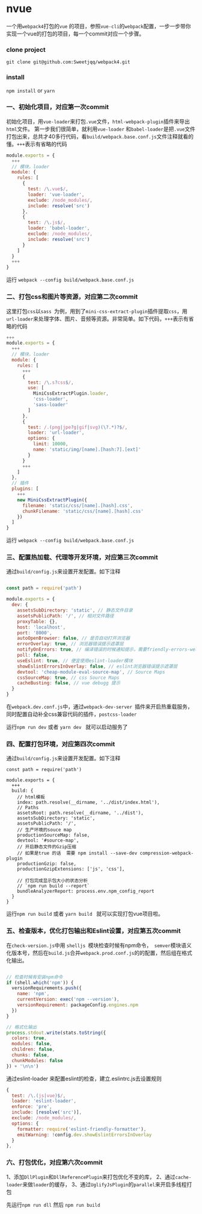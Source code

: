 # nvue
一个用`webpack4`打包的`vue` 的项目，参照`vue-cli`的`webpack`配置，一步一步带你实现一个vue的打包的项目，每一个commit对应一个步骤。


### clone project

`git clone git@github.com:Sweetjqq/webpack4.git`

### install

`npm install` or `yarn`


### 一、初始化项目，对应第一次commit


初始化项目，用`vue-loader`来打包`.vue`文件，`html-webpack-plugin`插件来导出`html`文件。
第一步我们很简单，就利用`vue-loader` 和` babel-loader `是把`.vue`文件打包出来，总共才40多行代码，看`build/webpack.base.conf.js`文件注释就看的懂。`+++`表示有省略的代码

````javascript
module.exports = {
  +++
  // 模块，loader
  module: {
    rules: [
      {
        test: /\.vue$/,
        loader: 'vue-loader',
        exclude: /node_modules/,
        include: resolve('src')
      },
      {
        test: /\.js$/,
        loader: 'babel-loader',
        exclude: /node_modules/,
        include: resolve('src')
      }
    ]
  }
  +++
}

````

运行 `webpack --config build/webpack.base.conf.js`


### 二、打包css和图片等资源，对应第二次commit

这里打包`css`以`sass `为例，用到了`mini-css-extract-plugin`插件提取`css`，用`url-loader`来处理字体、图片、音频等资源。非常简单。如下代码，`+++`表示有省略的代码

````javascript
+++
module.exports = {
  +++
  // 模块，loader
  module: {
    rules: [
      +++
      {
        test: /\.s?css$/,
        use: [
          MiniCssExtractPlugin.loader,
          'css-loader',
          'sass-loader'
        ]
      },
      {
        test: /.(png|jpe?g|gif|svg)(\?.*)?$/,
        loader: 'url-loader',
        options: {
          limit: 10000,
          name: 'static/img/[name].[hash:7].[ext]'
        }
      }
      +++
    ]
  },
  // 插件
  plugins: [
    +++
    new MiniCssExtractPlugin({
      filename: 'static/css/[name].[hash].css',
      chunkFilename: 'static/css/[name].[hash].css'
    })
  ]
}

````

运行 `webpack --config build/webpack.base.conf.js`

### 三、配置热加载、代理等开发环境，对应第三次commit

通过`build/config.js`来设置开发配置。如下注释

````javascript

const path = require('path')

module.exports = {
  dev: {
    assetsSubDirectory: 'static', // 静态文件目录
    assetsPublicPath: '/', // 相对文件路径
    proxyTable: {},
    host: 'localhost',
    port: '8000',
    autoOpenBrowser: false, // 是否自动打开浏览器
    errorOverlay: true, // 浏览器错误提示遮罩层
    notifyOnErrors: true, // 编译错误的时候通知提示，需要friendly-errors-webpack-plugin 配合
    poll: false,
    useEslint: true, // 便宜使用eslint-loader模块
    showEslintErrorsInOverlay: false, // eslint浏览器错误提示遮罩层
    devtool: 'cheap-module-eval-source-map', // Source Maps
    cssSourceMap: true, // css Source Maps
    cacheBusting: false, // vue debugg 提示
  }
}

````

在`webpack.dev.conf.js`中，通过`webpack-dev-server `插件来开启热重载服务，同时配置自动补全css兼容代码的插件，`postcss-loader`

运行`npm run dev` 或者 `yarn dev ` 就可以启动服务了

### 四、配置打包环境，对应第四次commit

通过`build/config.js`来设置开发配置。如下注释

````
const path = require('path')

module.exports = {
  +++
  build: {
    // html模板
    index: path.resolve(__dirname, '../dist/index.html'),
    // Paths
    assetsRoot: path.resolve(__dirname, '../dist'),
    assetsSubDirectory: 'static',
    assetsPublicPath: '/',
    // 生产环境的souce map
    productionSourceMap: false,
    devtool: '#source-map',
    // 开启静态文件的Gzip压缩
    // 如果是true 的话  需要 npm install --save-dev compression-webpack-plugin
    productionGzip: false,
    productionGzipExtensions: ['js', 'css'],

    // 打包完成显示包大小的状态分析
    // `npm run build --report`
    bundleAnalyzerReport: process.env.npm_config_report
  }
}

````
运行`npm run build` 或者 `yarn build ` 就可以实现打包vue项目啦。

### 五、检查版本，优化打包输出和Eslint设置，对应第五次commit

在`check-version.js`中用 `shelljs `模块检查时候有npm命令，` semver`模块语义化版本号，然后在`build.js`合并`webpack.prod.conf.js`的的配置，然后组在格式化输出。

````javascript

// 检查时候有安装npm命令
if (shell.which('npm')) {
  versionRequirements.push({
    name: 'npm',
    currentVersion: exec('npm --version'),
    versionRequirement: packageConfig.engines.npm
  })
}

// 格式化输出
process.stdout.write(stats.toString({
  colors: true,
  modules: false,
  children: false,
  chunks: false,
  chunkModules: false
}) + '\n\n')

````

通过eslint-loader 来配置eslint的检查，建立.eslintrc.js去设置规则

````javascript
{
  test: /\.(js|vue)$/,
  loader: 'eslint-loader',
  enforce: 'pre',
  include: [resolve('src')],
  exclude: /node_modules/,
  options: {
    formatter: require('eslint-friendly-formatter'),
    emitWarning: !config.dev.showEslintErrorsInOverlay
  }
},

````

### 六、打包优化，对应第六次commit

1、添加`DllPlugin`和`DllReferencePlugin`来打包优化不变的库，
2、通过`cache-loader`来做`loader`的缓存，
3、通过`UglifyJsPlugin`的`parallel`来开启多线程打包

先运行`npm run dll` 然后 `npm run build`
